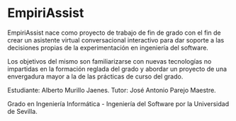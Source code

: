 # EmpiriAssist

EmpiriAssist nace como proyecto de trabajo de fin de grado con el fin de crear un asistente virtual conversacional interactivo para dar soporte a las decisiones propias de la experimentación en ingeniería del software.

Los objetivos del mismo son familiarizarse con nuevas tecnologías no impartidas en la formación reglada del grado y abordar un proyecto de una envergadura mayor a la de las prácticas de curso del grado.

Estudiante: Alberto Murillo Jaenes.
Tutor: José Antonio Parejo Maestre.

Grado en Ingeniería Informática - Ingeniería del Software por la Universidad de Sevilla.
